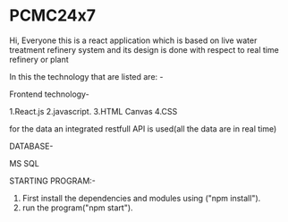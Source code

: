 # PCMC24x7
Hi, Everyone this is a react application which is based on live water treatment refinery system and its design is done with respect to real time refinery or plant

In this the technology that are listed are: -

Frontend technology-
  
  1.React.js
  2.javascript.
  3.HTML Canvas
  4.CSS

for the data an integrated restfull API is used(all the data are in real time)

DATABASE-

MS SQL
  
  
STARTING PROGRAM:-
  1. First install the dependencies and modules using ("npm install").
  2. run the program("npm start").
      
